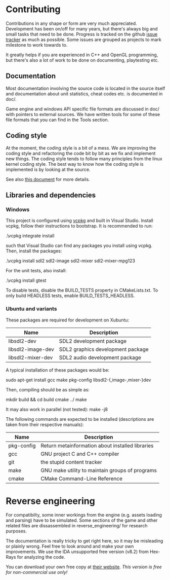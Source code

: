 # Contributing

Contributions in any shape or form are very much appreciated. Development has
been on/off for many years, but there's always big and small tasks that need to
be done. Progress is tracked on the github
[issue tracker](https://github.com/FolkertVanVerseveld/aoe/issues) as much as
possible. Some issues are grouped as projects to mark milestone to work towards
to.

It greatly helps if you are experienced in C++ and OpenGL programming, but
there's also a lot of work to be done on documenting, playtesting etc.

## Documentation

Most documentation involving the source code is located in the source itself and
documentation about unit statistics, cheat codes etc. is documented in doc/.

Game engine and windows API specific file formats are discussed in doc/ with
pointers to external sources. We have written tools for some of these file
formats that you can find in the Tools section.

## Coding style

At the moment, the coding style is a bit of a mess. We are improving the coding
style and refactoring the code bit by bit as we fix and implement new things.
The coding style tends to follow many principles from the linux kernel coding
style. The best way to know how the coding style is implemented is by looking at
the source.

See also [this document](CODINGSTYLE.md) for more details.

## Libraries and dependencies

### Windows

This project is configured using [vcpkg](https://github.com/microsoft/vcpkg)
and built in Visual Studio. Install vcpkg, follow their instructions to
bootstrap. It is recommended to run:

  .\vcpkg integrate install

such that Visual Studio can find any packages you install using vcpkg. Then,
install the packages:

  .\vcpkg install sdl2 sdl2-image sdl2-mixer sdl2-mixer-mpg123

For the unit tests, also install:

  .\vcpkg install gtest

To disable tests, disable the BUILD_TESTS property in CMakeLists.txt. To only
build HEADLESS tests, enable BUILD_TESTS_HEADLESS.

### Ubuntu and variants

These packages are required for development on Xubuntu:

Name              | Description
------------------|----------------------------------------
libsdl2-dev       | SDL2 development package
libsdl2-image-dev | SDL2 graphics development package
libsdl2-mixer-dev | SDL2 audio development package

A typical installation of these packages would be:

  sudo apt-get install gcc make pkg-config libsdl2-{,image-,mixer-}dev

Then, compiling should be as simple as:

  mkdir build && cd build
  cmake ../
  make

It may also work in parallel (not tested):
  make -j8

The following commands are expected to be installed
(descriptions are taken from their respective manuals):

Name        | Description
------------|--------------------------------------------------
pkg-config  | Return metainformation about installed libraries
gcc         | GNU project C and C++ compiler
git         | the stupid content tracker
make        | GNU make utility to maintain groups of programs
cmake       | CMake Command-Line Reference

# Reverse engineering

For compatibilty, some inner workings from the engine (e.g. assets loading and
parsing) have to be simulated. Some sections of the game and other related files
are dissassembled in reverse_engineering/ for research purposes.

The documentation is really tricky to get right here, so it may be misleading or
plainly wrong. Feel free to look around and make your own improvements. We use
the IDA unsupported free version (v8.2) from Hex-Rays for analyzing the code.

You can download your own free copy at [their website](https://www.hex-rays.com/products/ida/support/download_freeware.shtml).
*This version is free for non-commercial use only!*
